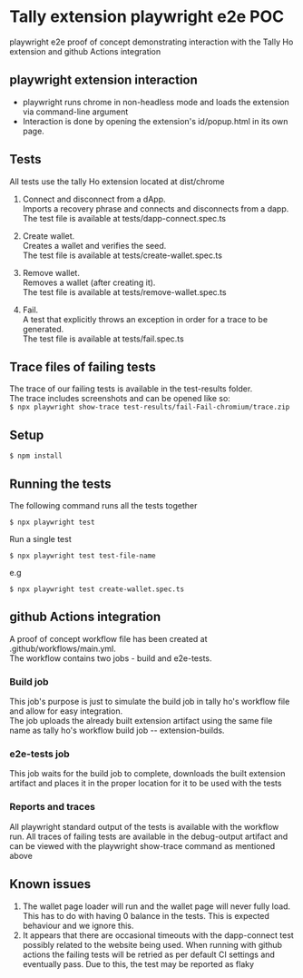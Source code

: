 # Tally extension playwright e2e POC

playwright e2e proof of concept demonstrating interaction with the Tally Ho extension and github Actions integration

## playwright extension interaction 
- playwright runs chrome in non-headless mode and loads the extension via command-line argument
- Interaction is done by opening the extension's id/popup.html in its own page.  

## Tests
All tests use the tally Ho extension located at dist/chrome

1. Connect and disconnect from a dApp.  
Imports a recovery phrase and connects and disconnects from a dapp.   
The test file is available at tests/dapp-connect.spec.ts 

2. Create wallet.  
Creates a wallet and verifies the seed.  
The test file is available at tests/create-wallet.spec.ts


3. Remove wallet.    
Removes a wallet (after creating it).   
The test file is available at tests/remove-wallet.spec.ts

4. Fail.    
A test that explicitly throws an exception in order for a trace to be generated.  
The test file is available at tests/fail.spec.ts

## Trace files of failing tests
The trace of our failing tests is available in the test-results folder.  
The trace includes screenshots and can be opened like so:   
`$ npx playwright show-trace test-results/fail-Fail-chromium/trace.zip`

## Setup

`$ npm install`

## Running the tests
The following command runs all the tests together

`$ npx playwright test`
    
Run a single test

`$ npx playwright test test-file-name`

e.g

`$ npx playwright test create-wallet.spec.ts`
    
## github Actions integration
A proof of concept workflow file has been created at .github/workflows/main.yml.   
The workflow contains two jobs - build and e2e-tests. 

### Build job
This job's purpose is just to simulate the build job in tally ho's workflow file and allow for easy integration.  
The job uploads the already built extension artifact using the same file name as tally ho's workflow build job -- 
extension-builds.

### e2e-tests job
This job waits for the build job to complete, downloads the built extension artifact and places it in the proper location for it to be used with the tests

### Reports and traces
All playwright standard output of the tests is available with the workflow run. 
All traces of failing tests are available in the debug-output artifact and can be viewed with the playwright show-trace command as mentioned above

## Known issues
1. The wallet page loader will run and the wallet page will never fully load. This has to do with having 0 balance in the tests. This is expected behaviour and we ignore this.  
2. It appears that there are occasional timeouts with the dapp-connect test possibly related to the website being used. When running with github actions the failing tests will be retried as per default CI settings and eventually pass. Due to this, the test may be reported as flaky


